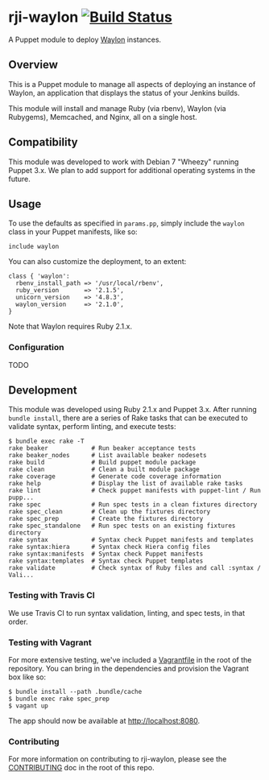 # rji-waylon [![Build Status](https://travis-ci.org/rji/puppet-waylon.svg?branch=master)](https://travis-ci.org/rji/puppet-waylon)
A Puppet module to deploy [Waylon][1] instances.


## Overview
This is a Puppet module to manage all aspects of deploying an instance of
Waylon, an application that displays the status of your Jenkins builds.

This module will install and manage Ruby (via rbenv), Waylon (via Rubygems),
Memcached, and Nginx, all on a single host.


## Compatibility
This module was developed to work with Debian 7 "Wheezy" running Puppet 3.x.
We plan to add support for additional operating systems in the future.


## Usage
To use the defaults as specified in `params.pp`, simply include the `waylon`
class in your Puppet manifests, like so:

```puppet
include waylon
```

You can also customize the deployment, to an extent:

```puppet
class { 'waylon':
  rbenv_install_path => '/usr/local/rbenv',
  ruby_version       => '2.1.5',
  unicorn_version    => '4.8.3',
  waylon_version     => '2.1.0',
}
```

Note that Waylon requires Ruby 2.1.x.


### Configuration
TODO


## Development
This module was developed using Ruby 2.1.x and Puppet 3.x. After running
`bundle install`, there are a series of Rake tasks that can be executed to
validate syntax, perform linting, and execute tests:

```
$ bundle exec rake -T
rake beaker            # Run beaker acceptance tests
rake beaker_nodes      # List available beaker nodesets
rake build             # Build puppet module package
rake clean             # Clean a built module package
rake coverage          # Generate code coverage information
rake help              # Display the list of available rake tasks
rake lint              # Check puppet manifests with puppet-lint / Run pupp...
rake spec              # Run spec tests in a clean fixtures directory
rake spec_clean        # Clean up the fixtures directory
rake spec_prep         # Create the fixtures directory
rake spec_standalone   # Run spec tests on an existing fixtures directory
rake syntax            # Syntax check Puppet manifests and templates
rake syntax:hiera      # Syntax check Hiera config files
rake syntax:manifests  # Syntax check Puppet manifests
rake syntax:templates  # Syntax check Puppet templates
rake validate          # Check syntax of Ruby files and call :syntax / Vali...
```


### Testing with Travis CI
We use Travis CI to run syntax validation, linting, and spec tests, in that
order.


### Testing with Vagrant
For more extensive testing, we've included a [Vagrantfile](Vagrantfile) in the
root of the repository. You can bring in the dependencies and provision the
Vagrant box like so:

```
$ bundle install --path .bundle/cache
$ bundle exec rake spec_prep
$ vagant up
```

The app should now be available at <http://localhost:8080>.


### Contributing
For more information on contributing to rji-waylon, please see the
[CONTRIBUTING][2] doc in the root of this repo.


[1]: https://github.com/rji/waylon
[2]: CONTRIBUTING.md
